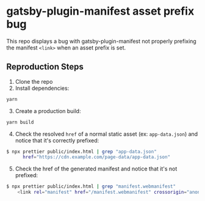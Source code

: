 # gatsby-plugin-manifest asset prefix bug

This repo displays a bug with gatsby-plugin-manifest not properly prefixing the manifest `<link>` when an asset prefix is set.

## Reproduction Steps

1. Clone the repo
2. Install dependencies:

```bash
yarn
```

3. Create a production build:

```bash
yarn build
```

4. Check the resolved `href` of a normal static asset (ex: `app-data.json`) and notice that it's correctly prefixed:

```bash
$ npx prettier public/index.html | grep "app-data.json"
      href="https://cdn.example.com/page-data/app-data.json"
```

5. Check the href of the generated manifest and notice that it's not prefixed:

```bash
$ npx prettier public/index.html | grep "manifest.webmanifest"
    <link rel="manifest" href="/manifest.webmanifest" crossorigin="anonymous" />
```